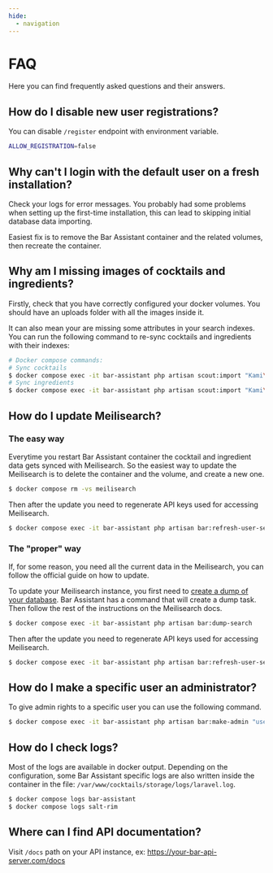 ```yaml
---
hide:
  - navigation
---
```


# FAQ

Here you can find frequently asked questions and their answers.

## How do I disable new user registrations?

You can disable `/register` endpoint with environment variable.

```bash
ALLOW_REGISTRATION=false
```

## Why can't I login with the default user on a fresh installation?

Check your logs for error messages. You probably had some problems when setting up the first-time installation, this can lead to skipping initial database data importing.

Easiest fix is to remove the Bar Assistant container and the related volumes, then recreate the container.

## Why am I missing images of cocktails and ingredients?

Firstly, check that you have correctly configured your docker volumes. You should have an uploads folder with all the images inside it.

It can also mean your are missing some attributes in your search indexes. You can run the following command to re-sync cocktails and ingredients with their indexes:

``` bash
# Docker compose commands:
# Sync cocktails
$ docker compose exec -it bar-assistant php artisan scout:import "Kami\\Cocktail\\Models\\Cocktail"
# Sync ingredients
$ docker compose exec -it bar-assistant php artisan scout:import "Kami\\Cocktail\\Models\\Ingredient"
```

## How do I update Meilisearch?

### The easy way

Everytime you restart Bar Assistant container the cocktail and ingredient data gets synced with Meilisearch. So the easiest way to update the Meilisearch is to delete the container and the volume, and create a new one.

``` bash
$ docker compose rm -vs meilisearch
```

Then after the update you need to regenerate API keys used for accessing Meilisearch.

``` bash
$ docker compose exec -it bar-assistant php artisan bar:refresh-user-search-keys
```

### The "proper" way

If, for some reason, you need all the current data in the Meilisearch, you can follow the official guide on how to update.

To update your Meilisearch instance, you first need to [create a dump of your database](https://docs.meilisearch.com/learn/cookbooks/docker.html#generating-dumps-and-updating-meilisearch). Bar Assistant has a command that will create a dump task. Then follow the rest of the instructions on the Meilisearch docs.

``` bash
$ docker compose exec -it bar-assistant php artisan bar:dump-search
```

Then after the update you need to regenerate API keys used for accessing Meilisearch.

``` bash
$ docker compose exec -it bar-assistant php artisan bar:refresh-user-search-keys
```

## How do I make a specific user an administrator?

To give admin rights to a specific user you can use the following command.

``` bash
$ docker compose exec -it bar-assistant php artisan bar:make-admin "user@email.com"
```

## How do I check logs?

Most of the logs are available in docker output. Depending on the configuration, some Bar Assistant specific logs are also written inside the container in the file: `/var/www/cocktails/storage/logs/laravel.log`.

``` bash
$ docker compose logs bar-assistant
$ docker compose logs salt-rim
```

## Where can I find API documentation?

Visit `/docs` path on your API instance, ex: https://your-bar-api-server.com/docs
